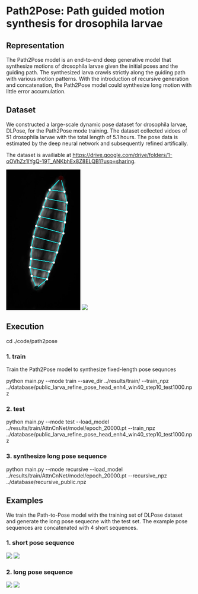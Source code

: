 # Path2Pose: Path guided motion synthesis for drosophila larvae
## Representation
The Path2Pose model is an end-to-end deep generative model that synthesize motions of drosophila larvae given the initial poses and the guiding path. The synthesized larva crawls strictly along  the guiding path with various motion patterns. With the introduction of recursive generation and concatenation, the Path2Pose model could synthesize long motion with little error accumulation.
## Dataset
We constructed a large-scale dynamic pose dataset for drosophila larvae, DLPose, for the Path2Pose mode training. The dataset collected vidoes of 51 drosophila larvae with the total length of 5.1 hours. The pose data is estimated by the deep neural network and subsequently refined artifically.

The dataset is availiable at https://drive.google.com/drive/folders/1-oOVhZz1lYgQ-19T_ANKbhEx8Z8ELQB1?usp=sharing.

<p align="left">
    <img src="https://github.com/chenjj0702/Path2Pose/blob/main/images/dataset1.gif" width="200"\>  <img src="https://github.com/chenjj0702/Path2Pose/blob/main/images/dataset2.gif" width="279"\>
</p>

## Execution
cd ./code/path2pose

### 1. train
Train the Path2Pose model to synthesize fixed-length pose sequnces

python main.py --mode train --save_dir ../results/train/ --train_npz ../database/public_larva_refine_pose_head_enh4_win40_step10_test1000.npz
### 2. test 
python main.py --mode test --load_model ../results/train/AttnCnNet/model/epoch_20000.pt --train_npz ../database/public_larva_refine_pose_head_enh4_win40_step10_test1000.npz
### 3. synthesize long pose sequence
python main.py --mode recursive --load_model ../results/train/AttnCnNet/model/epoch_20000.pt --recursive_npz ../database/recursive_public.npz
## Examples
We train the Path-to-Pose model with the training set of DLPose dataset and generate the long pose sequecne with the test set. The example pose sequences are concatenated with 4 short sequences.
### 1. short pose sequence
<p align="left">
    <img src="https://github.com/chenjj0702/Path2Pose/blob/main/images/pose1.gif" width="200"\>        <img src="https://github.com/chenjj0702/Path2Pose/blob/main/images/pose2.gif" width="275"\>
</p>

### 2. long pose sequence
<p align="left">
    <img src="https://github.com/chenjj0702/Path2Pose/blob/main/images/long1.gif" width="200"\>        <img src="https://github.com/chenjj0702/Path2Pose/blob/main/images/long2.gif" width="200"\>
</p>

